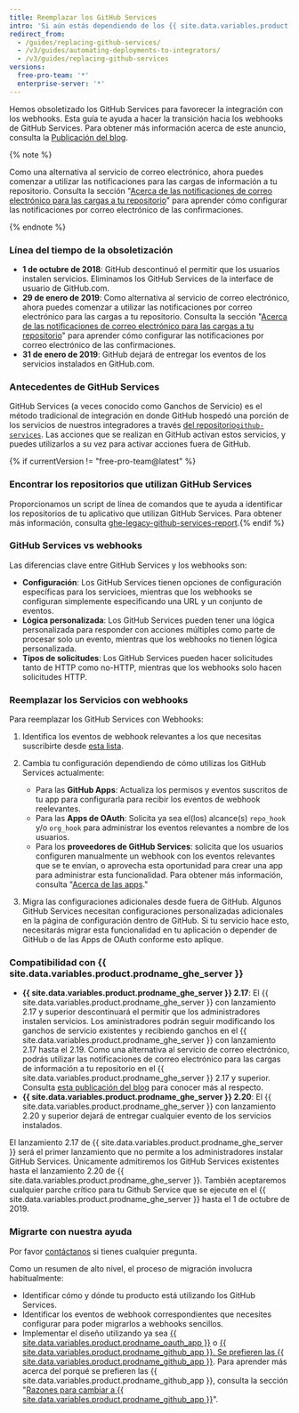 ```yaml
---
title: Reemplazar los GitHub Services
intro: 'Si aún estás dependiendo de los {{ site.data.variables.product.prodname_dotcom }} Services obsoletizados, aprende cómomigrar los ganchos de tu servicio a webhooks.'
redirect_from:
  - /guides/replacing-github-services/
  - /v3/guides/automating-deployments-to-integrators/
  - /v3/guides/replacing-github-services
versions:
  free-pro-team: '*'
  enterprise-server: '*'
---
```



Hemos obsoletizado los GitHub Services para favorecer la integración con los webhooks. Esta guía te ayuda a hacer la transición hacia los webhooks de GitHub Services. Para obtener más información acerca de este anuncio, consulta la [Publicación del blog](https://developer.github.com/changes/2018-10-01-denying-new-github-services).

{% note %}

Como una alternativa al servicio de correo electrónico, ahora puedes comenzar a utilizar las notificaciones para las cargas de información a tu repositorio. Consulta la sección "[Acerca de las notificaciones de correo electrónico para las cargas a tu repositorio](/github/receiving-notifications-about-activity-on-github/about-email-notifications-for-pushes-to-your-repository/)" para aprender cómo configurar las notificaciones por correo electrónico de las confirmaciones.

{% endnote %}


### Línea del tiempo de la obsoletización

- **1 de octubre de 2018**: GitHub descontinuó el permitir que los usuarios instalen servicios. Eliminamos los GitHub Services de la interface de usuario de GitHub.com.
- **29 de enero de 2019**: Como alternativa al servicio de correo electrónico, ahora puedes comenzar a utilizar las notificaciones por correo electrónico para las cargas a tu repositorio. Consulta la sección "[Acerca de las notificaciones de correo electrónico para las cargas a tu repositorio](/github/receiving-notifications-about-activity-on-github/about-email-notifications-for-pushes-to-your-repository/)" para aprender cómo configurar las notificaciones por correo electrónico de las confirmaciones.
- **31 de enero de 2019**: GitHub dejará de entregar los eventos de los servicios instalados en GitHub.com.

### Antecedentes de GitHub Services

GitHub Services (a veces conocido como Ganchos de Servicio) es el método tradicional de integración en donde GitHub hospedó una porción de los servicios de nuestros integradores a través [del repositorio`github-services`](https://github.com/github/github-services). Las acciones que se realizan en GitHub activan estos servicios, y puedes utilizarlos a su vez para activar acciones fuera de GitHub.

{% if currentVersion != "free-pro-team@latest" %}
### Encontrar los repositorios que utilizan GitHub Services
Proporcionamos un script de línea de comandos que te ayuda a identificar los repositorios de tu aplicativo que utilizan GitHub Services. Para obtener más información, consulta [ghe-legacy-github-services-report](/enterprise/{{currentVersion}}/admin/articles/command-line-utilities/#ghe-legacy-github-services-report).{% endif %}

### GitHub Services vs webhooks

Las diferencias clave entre GitHub Services y los webhooks son:
- **Configuración**: Los GitHub Services tienen opciones de configuración específicas para los servicioes, mientras que los webhooks se configuran simplemente especificando una URL y un conjunto de eventos.
- **Lógica personalizada**: Los GitHub Services pueden tener una lógica personalizada para responder con acciones múltiples como parte de procesar solo un evento, mientras que los webhooks no tienen lógica personalizada.
- **Tipos de solicitudes**: Los GitHub Services pueden hacer solicitudes tanto de HTTP como no-HTTP, mientras que los webhooks solo hacen solicitudes HTTP.

### Reemplazar los Servicios con webhooks

Para reemplazar los GitHub Services con Webhooks:

1. Identifica los eventos de webhook relevantes a los que necesitas suscribirte desde [esta lista](/webhooks/#events).

2. Cambia tu configuración dependiendo de cómo utilizas los GitHub Services actualmente:

   - Para las **GitHub Apps**: Actualiza los permisos y eventos suscritos de tu app para configurarla para recibir los eventos de webhook reelevantes.
   - Para las **Apps de OAuth**: Solicita ya sea el(los) alcance(s) `repo_hook` y/o `org_hook` para administrar los eventos relevantes a nombre de los usuarios.
   - Para los **proveedores de GitHub Services**: solicita que los usuarios configuren manualmente un webhook con los eventos relevantes que se te envían, o aprovecha esta oportunidad para crear una app para administrar esta funcionalidad. Para obtener más información, consulta "[Acerca de las apps](/apps/about-apps/)."

3. Migra las configuraciones adicionales desde fuera de GitHub. Algunos GitHub Services necesitan configuraciones personalizadas adicionales en la página de configuración dentro de GitHub. Si tu servicio hace esto, necesitarás migrar esta funcionalidad en tu aplicación o depender de GitHub o de las Apps de OAuth conforme esto aplique.

### Compatibilidad con {{ site.data.variables.product.prodname_ghe_server }}

- **{{ site.data.variables.product.prodname_ghe_server }} 2.17**: El {{ site.data.variables.product.prodname_ghe_server }} con lanzamiento 2.17 y superior descontinuará el permitir que los administradores instalen servicios. Los aministradores podrán seguir modificando los ganchos de servicio existentes y recibiendo ganchos en el {{ site.data.variables.product.prodname_ghe_server }} con lanzamiento 2.17 hasta el 2.19. Como una alternativa al servicio de correo electrónico, podrás utilizar las notificaciones de correo electrónico para las cargas de información a tu repositorio en el {{ site.data.variables.product.prodname_ghe_server }} 2.17 y superior. Consulta [esta publicación del blog](https://developer.github.com/changes/2019-01-29-life-after-github-services) para conocer más al respecto.
- **{{ site.data.variables.product.prodname_ghe_server }} 2.20**: El {{ site.data.variables.product.prodname_ghe_server }} con lanzamiento 2.20 y superior dejará de entregar cualquier evento de los servicios instalados.

El lanzamiento 2.17 de {{ site.data.variables.product.prodname_ghe_server }} será el primer lanzamiento que no permite a los administradores instalar GitHub Services. Únicamente admitiremos los GitHub Services existentes hasta el lanzamiento 2.20 de {{ site.data.variables.product.prodname_ghe_server }}. También aceptaremos cualquier parche crítico para tu Github Service que se ejecute en el {{ site.data.variables.product.prodname_ghe_server }} hasta el 1 de octubre de 2019.

### Migrarte con nuestra ayuda

Por favor [contáctanos](https://github.com/contact?form%5Bsubject%5D=GitHub+Services+Deprecation) si tienes cualquier pregunta.

Como un resumen de alto nivel, el proceso de migración involucra habitualmente:
  - Identificar cómo y dónde tu producto está utilizando los GitHub Services.
  - Identificar los eventos de webhook correspondientes que necesites configurar para poder migrarlos a webhooks sencillos.
  - Implementar el diseño utilizando ya sea [{{ site.data.variables.product.prodname_oauth_app }}](/apps/building-oauth-apps/) o [{{ site.data.variables.product.prodname_github_app }}. Se prefieren las {{ site.data.variables.product.prodname_github_app }}](/apps/building-github-apps/). Para aprender más acerca del porqué se prefieren las {{ site.data.variables.product.prodname_github_app }}, consulta la sección "[Razones para cambiar a {{ site.data.variables.product.prodname_github_app }}](/apps/migrating-oauth-apps-to-github-apps/#reasons-for-switching-to-github-apps)".
